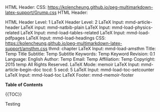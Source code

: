 HTML Header:	<script type="text/x-mathjax-config">
		MathJax.Ajax.config.path["Contrib"] = "https://cdn.mathjax.org/mathjax/contrib";
		MathJax.Hub.Register.StartupHook("TeX Jax Ready",function () {
			MathJax.Hub.Insert(MathJax.InputJax.TeX.Definitions.macros,{
				cancel: ["Extension","cancel"],
				bcancel: ["Extension","cancel"],
				xcancel: ["Extension","cancel"],
				cancelto: ["Extension","cancel"]
			});
		});
		MathJax.Hub.Config({
			TeX: {
				equationNumbers: { autoNumber: "AMS"},
				extensions: ["[Contrib]/physics/physics.js"]
			}
		});
	</script>
	<script type="text/javascript"
		src="https://beta.mathjax.org/mathjax/latest/MathJax.js?config=TeX-AMS_CHTML">
	</script>
CSS:	https://kolencheung.github.io/peg-multimarkdown-latex-support/Grump.css
HTML Header:	<div id="wrapper">
HTML Header Level:	1
LaTeX Header Level:	2
LaTeX Input:	mmd-article-header
LaTeX input:	mmd-natbib-plain
LaTeX Input:	mmd-load-physics-related
LaTeX Input:	mmd-load-tables-related
LaTeX Input:	mmd-load-pdfpages
LaTeX Input:	mmd-load-headings
CSS:	https://kolencheung.github.io/peg-multimarkdown-latex-support/amsthm.css
thmd:	chapter
LaTeX Input:	mmd-load-amsthm
Title:	Temp Title
Subtitle:	Temp Subtitle
Keywords:	Temp Keyword
Revision:	0.1
Language:	English
Author:	Temp
Email:	Temp
Affiliation:	Temp
Copyright:	2015 temp
	All Rights Reserved.
LaTeX Mode:	memoir
LaTeX Input:	mmd-article-begin-doc
tocd:	5
secd:	5
LaTeX Input:	mmd-load-toc-setcounter
LaTeX Input:	mmd-load-toc
LaTeX Footer:	mmd-memoir-footer

<!--\begin{comment}-->
**Table of Contents**

{{TOC}}
<!--\end{comment}-->

Testing